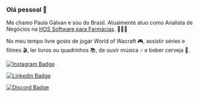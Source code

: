 ### Olá pessoal 👋

Me chamo Paula Galvan e sou do Brasil. Atualmente atuo como Analista de Negócios na [HOS Software para Farmácias](https://www.hos.com.br). 👩🏼‍💻

No meu tempo livre gosto de jogar World of Wacraft 🎮, assistir séries e filmes 🎬, ler livros ou quadrinhos 📚, de ouvir música 🎶 e beber cerveja 🍻. 

[![Instagram Badge](https://img.shields.io/badge/Instagram-E4405F?style=for-the-badge&logo=instagram&logoColor=white&link=https://www.instagram.com/paullagalvan/)](https://www.instagram.com/paullagalvan/)

[![Linkedin Badge](https://img.shields.io/badge/LinkedIn-0077B5?style=for-the-badge&logo=linkedin&logoColor=white&link=https://www.linkedin.com/in/paula-galvan-029282163/)](https://www.linkedin.com/in/paula-galvan-029282163/)

[![Discord Badge](https://img.shields.io/badge/Discord-7289DA?style=for-the-badge&logo=discord&logoColor=white&link=https://discord.com/channels/PaulaGalvan#6886)](https://discord.com/channels/@PaulaGalvan#6886)

<!--
**PaulaGalvan/PaulaGalvan** is a ✨ _special_ ✨ repository because its `README.md` (this file) appears on your GitHub profile.

Here are some ideas to get you started:

- 🔭 I’m currently working on ...
- 🌱 I’m currently learning ...
- 👯 I’m looking to collaborate on ...
- 🤔 I’m looking for help with ...
- 💬 Ask me about ...
- 📫 How to reach me: ...
- 😄 Pronouns: ...
- ⚡ Fun fact: ...
-->
